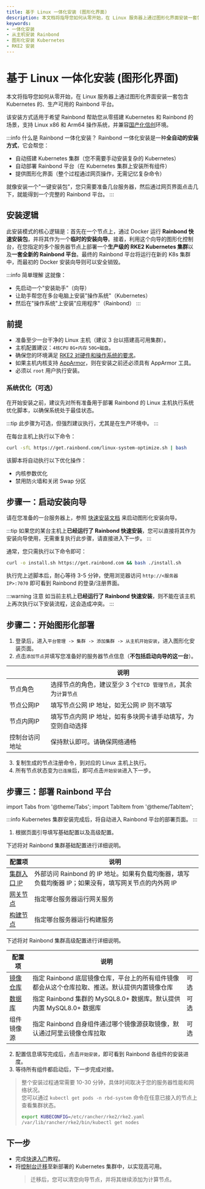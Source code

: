 ```yaml
---
title: 基于 Linux 一体化安装 (图形化界面)
description: 本文档将指导您如何从零开始，在 Linux 服务器上通过图形化界面安装一套包含 Kubernetes 的、生产可用的 Rainbond 平台。
keywords:
- 一体化安装
- 从主机安装 Rainbond
- 图形化安装 Kubernetes
- RKE2 安装
---
```


# 基于 Linux 一体化安装 (图形化界面)

本文将指导您如何从零开始，在 Linux 服务器上通过图形化界面安装一套包含 Kubernetes 的、生产可用的 Rainbond 平台。

该安装方式适用于希望 Rainbond 帮助您从零搭建 Kubernetes 和 Rainbond 的场景，支持 Linux x86 和 Arm64 操作系统，并兼容[国产化信创](/docs/how-to-guides/localization-guide/intro.md)环境。

:::info 什么是 Rainbond 一体化安装？
Rainbond 一体化安装是一种**全自动的安装方式**，它会帮您：
- 自动搭建 Kubernetes 集群（您不需要手动安装复杂的 Kubernetes）
- 自动部署 Rainbond 平台（在 Kubernetes 集群上安装所有组件）
- 提供图形化界面（整个过程通过网页操作，无需记忆复杂命令）

就像安装一个"一键安装包"，您只需要准备几台服务器，然后通过网页界面点击几下，就能得到一个完整的 Rainbond 平台。
:::

## 安装逻辑

此安装模式的核心逻辑是：首先在一个节点上，通过 Docker 运行 **Rainbond 快速安装包**，并将其作为一个**临时的安装向导**。接着，利用这个向导的图形化控制台，在您指定的多个服务器节点上部署一个**生产级的 RKE2 Kubernetes 集群**以及**一套全新的 Rainbond 平台**。最终的 Rainbond 平台将运行在新的 K8s 集群中，而最初的 Docker 安装向导则可以安全销毁。

:::info 简单理解
这就像：
- 先启动一个"安装助手"（向导）
- 让助手帮您在多台电脑上安装"操作系统"（Kubernetes）
- 然后在"操作系统"上安装"应用程序"（Rainbond）
:::

## 前提

* 准备至少一台干净的 Linux 主机（建议 3 台以搭建高可用集群）。
* 主机配置建议：`4核CPU` `8G+内存` `50G+磁盘`。
* 确保您的环境满足 [RKE2 对硬件和操作系统的要求](https://docs.rke2.io/install/requirements)。
* 如果主机内核支持 [AppArmor](https://apparmor.net/)，则在安装之前还必须具有 AppArmor 工具。
* 必须以 `root` 用户执行安装。

### 系统优化（可选）

在开始安装之前，建议先对所有准备用于部署 Rainbond 的 Linux 主机执行系统优化脚本，以确保系统处于最佳状态。

:::tip
此步骤为可选，但强烈建议执行，尤其是在生产环境中。
:::

在每台主机上执行以下命令：

```bash
curl -sfL https://get.rainbond.com/linux-system-optimize.sh | bash
```

该脚本将自动执行以下优化操作：
- 内核参数优化
- 禁用防火墙和关闭 Swap 分区

## 步骤一：启动安装向导

请在您准备的一台服务器上，参照 [快速安装文档](../../quick-start/quick-install.mdx) 来启动图形化安装向导。

:::tip
如果您的某台主机上**已经运行了 Rainbond 快速安装**，您可以直接将其作为安装向导使用，无需重复执行此步骤，请直接进入下一步。
:::

通常，您只需执行以下命令即可：
```bash
curl -o install.sh https://get.rainbond.com && bash ./install.sh
```
执行完上述脚本后，耐心等待 3-5 分钟，使用浏览器访问 `http://<服务器IP>:7070` 即可看到 Rainbond 的登录/注册界面。

:::warning 注意
如当前主机上**已经运行了 Rainbond 快速安装**，则不能在该主机上再次执行以下安装流程，这会造成冲突。
:::

## 步骤二：开始图形化部署

1. 登录后，进入`平台管理 -> 集群 -> 添加集群 -> 从主机开始安装`，进入图形化安装页面。
2. 点击`添加节点`并填写您准备好的服务器节点信息（**不包括启动向导的这一台**）。

|              | 说明                                        |
| ------------ | ------------------------------------------- |
| 节点角色      | 选择节点的角色，建议至少 3 个`ETCD 管理节点`，其余为`计算节点` |
| 节点公网IP | 填写节点公网 IP 地址，如无公网 IP 则不填写             |
| 节点内网IP     | 填写节点内网 IP 地址，如有多块网卡请手动填写，为空则自动选择 |
| 控制台访问地址     | 保持默认即可。请确保网络通畅  |

3. 复制生成的节点注册命令，到对应的 Linux 主机上执行。
4. 所有节点状态变为`已连接`后，即可点击`开始安装`进入下一步。

## 步骤三：部署 Rainbond 平台

import Tabs from '@theme/Tabs';
import TabItem from '@theme/TabItem';

:::info
Kubernetes 集群安装完成后，将自动进入 Rainbond 平台的部署页面。
:::

1. 根据页面引导填写基础配置以及高级配置。

<Tabs groupId="configuration">
  <TabItem value="基础配置" label="基础配置" default>

下述将对 Rainbond 集群基础配置进行详细说明。

| 配置项                                                       | 说明                                                         |
| ------------------------------------------------------------ | ------------------------------------------------------------ |
| [集群入口 IP](./ha.md#负载均衡) | 外部访问 Rainbond 的 IP 地址。如果有负载均衡器，填写负载均衡器 IP；如果没有，填写网关节点的内外网 IP |
| [网关节点](./ha.md#网关节点)   | 指定哪台服务器运行网关服务                                   |
| [构建节点](./ha.md#构建节点)   | 指定哪台服务器运行构建服务                                   |

</TabItem>

  <TabItem value="高级配置" label="高级配置">

下述将对 Rainbond 集群高级配置进行详细说明。

| 配置项                                                     | 说明                                                         |      |
| ---------------------------------------------------------- | ------------------------------------------------------------ | ---- |
| [镜像仓库](./ha.md#镜像仓库) | 指定 Rainbond 底层镜像仓库，平台上的所有组件镜像都会从这个仓库拉取、推送。默认提供内置镜像仓库 | 可选 |
| [数据库](./ha.md#mysql)      | 指定 Rainbond 集群的 MySQL8.0+ 数据库。默认提供内置 MySQL8.0+ 数据库 | 可选 |
| 组件镜像源                                                 | 指定 Rainbond 自身组件通过哪个镜像源获取镜像，默认通过阿里云镜像仓库拉取 | 可选 |

  </TabItem>
</Tabs>

2. 配置信息填写完成后，点击`开始安装`，即可看到 Rainbond 各组件的安装进度。
3. 等待所有组件都启动后，下一步完成对接。

> 整个安装过程通常需要 10-30 分钟，具体时间取决于您的服务器性能和网络状况。  
> 您可以通过 `kubectl get pods -n rbd-system` 命令在任意已接入的节点上查看集群状态。
> ```bash
> export KUBECONFIG=/etc/rancher/rke2/rke2.yaml
> /var/lib/rancher/rke2/bin/kubectl get nodes
> ```

## 下一步

- 完成[快速入门](../../quick-start/getting-started.md)教程。
- 将[控制台迁移](./console-recover.md)至新部署的 Kubernetes 集群中，以实现高可用。
  > 迁移后，您可以清空向导节点，并将其继续添加为计算节点。


